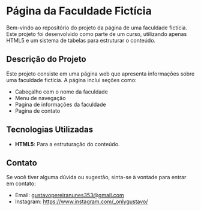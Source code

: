 # Página da Faculdade Fictícia

Bem-vindo ao repositório do projeto da página de uma faculdade fictícia. Este projeto foi desenvolvido como parte de um curso, utilizando apenas HTML5 e um sistema de tabelas para estruturar o conteúdo.

## Descrição do Projeto

Este projeto consiste em uma página web que apresenta informações sobre uma faculdade fictícia. A página inclui seções como:

- Cabeçalho com o nome da faculdade
- Menu de navegação
- Pagina de informações da faculdade
- Pagina de contato

## Tecnologias Utilizadas

- **HTML5**: Para a estruturação do conteúdo.

## Contato

Se você tiver alguma dúvida ou sugestão, sinta-se à vontade para entrar em contato:

- Email: gustavopereiranunes353@gmail.com
- Instagram: https://www.instagram.com/_onlygustavo/

